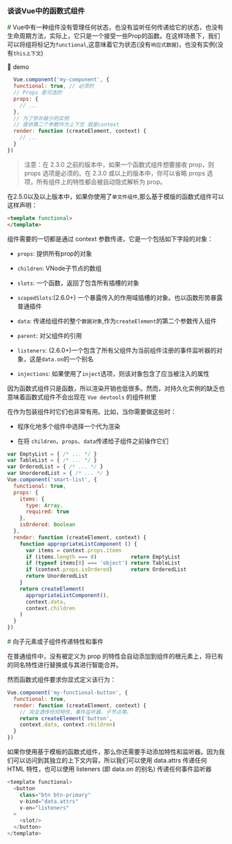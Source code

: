 ### 谈谈Vue中的函数式组件

<font color="#006600">#</font> Vue中有一种组件没有管理任何状态，也没有监听任何传递给它的状态，也没有生命周期方法，实际上，它只是一个接受一些Prop的函数。在这样场景下，我们可以将组将标记为`functional`,这意味着它为状态(没有`响应式数据`)，也没有实例(没有`this上下文`)

:palm_tree: demo

```js
  Vue.component('my-component', {
  functional: true, // 必须的
  // Props 是可选的
  props: {
    // ...
  },
  // 为了弥补缺少的实例
  // 提供第二个参数作为上下文 就是context
  render: function (createElement, context) {
    // ...
  }
})

```
> 注意：在 2.3.0 之前的版本中，如果一个函数式组件想要接收 prop，则 props 选项是必须的。在 2.3.0 或以上的版本中，你可以省略 props 选项，所有组件上的特性都会被自动隐式解析为 prop。

在2.5.0以及以上版本中，如果你使用了`单文件组件`,那么基于模版的函数式组件可以这样声明：

```html
<template functional>
</template>
```
组件需要的一切都是通过 context 参数传递，它是一个包括如下字段的对象：

* `props`: 提供所有prop的对象

* `children`: VNode子节点的数组

* `slots`: 一个函数，返回了包含所有插槽的对象

* `scopedSlots`:(2.6.0+) 一个暴露传入的作用域插槽的对象。也以函数形势暴露普通插件

* `data`: 传递给组件的整个`数据对象`,作为`createElement`的第二个参数传入组件

* `parent`: 对父组件的引用

* `listeners`: (2.6.0+)一个包含了所有父组件为当前组件注册的事件监听器的对象，这是`data.on`的一个别名

* `injections`: 如果使用了`inject`选项，则该对象包含了应当被注入的属性

因为函数式组件只是函数，所以渲染开销也低很多。然而，对持久化实例的缺乏也意味着函数式组件不会出现在 `Vue devtools` 的组件树里

在作为包装组件时它们也非常有用。比如，当你需要做这些时：
* 程序化地多个组件中选择一个代为渲染

* 在将 `children`、`props`、`data`传递给子组件之前操作它们
```js
var EmptyList = { /* ... */ }
var TableList = { /* ... */ }
var OrderedList = { /* ... */ }
var UnorderedList = { /* ... */ }
Vue.component('smart-list', {
  functional: true,
  props: {
    items: {
      type: Array,
      required: true
    },
    isOrdered: Boolean
  },
  render: function (createElement, context) {
    function appropriateListComponent () {
      var items = context.props.items
      if (items.length === 0)           return EmptyList
      if (typeof items[0] === 'object') return TableList
      if (context.props.isOrdered)      return OrderedList
      return UnorderedList
    }
    return createElement(
      appropriateListComponent(),
      context.data,
      context.children
    )
  }
})
```
<font color="#006600">#</font> 向子元素或子组件传递特性和事件

在普通组件中，没有被定义为 prop 的特性会自动添加到组件的根元素上，将已有的同名特性进行替换或与其进行智能合并。

然而函数式组件要求你显式定义该行为：

```js
Vue.component('my-functional-button', {
  functional: true,
  render: function (createElement, context) {
    // 完全透传任何特性、事件监听器、子节点等。
    return createElement('button', 
    context.data, context.children)
  }
})
```
如果你使用基于模板的函数式组件，那么你还需要手动添加特性和监听器。因为我们可以访问到其独立的上下文内容，所以我们可以使用 data.attrs 传递任何 HTML 特性，也可以使用 listeners (即 data.on 的别名) 传递任何事件监听器
```js
<template functional>
  <button
    class="btn btn-primary"
    v-bind="data.attrs"
    v-on="listeners"
  >
    <slot/>
  </button>
</template>
```